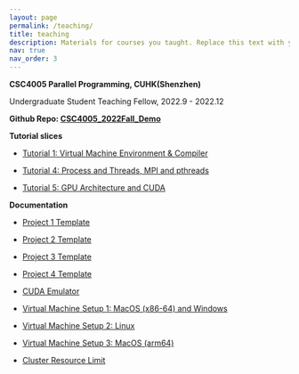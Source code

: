 ```yaml
---
layout: page
permalink: /teaching/
title: teaching
description: Materials for courses you taught. Replace this text with your description.
nav: true
nav_order: 3
---
```


**CSC4005 Parallel Programming, CUHK(Shenzhen)** 

Undergraduate Student Teaching Fellow, 2022.9 - 2022.12

**Github Repo: [CSC4005_2022Fall_Demo](https://github.com/bokesyo/CSC4005_2022Fall_Demo)**

**Tutorial slices**

- [Tutorial 1: Virtual Machine Environment & Compiler](/assets/teaching/CSC4005/CSC4005_Tutorial1.pdf)

- [Tutorial 4: Process and Threads, MPI and pthreads](assets/teaching/CSC4005/CSC4005_Tutorial4_v2.pdf)

- [Tutorial 5: GPU Architecture and CUDA](assets/teaching/CSC4005/CSC4005_Tutorial5_v3.pdf)

**Documentation**

- [Project 1 Template](assets/teaching/CSC4005/project1.pdf)

- [Project 2 Template](assets/teaching/CSC4005/project2.pdf)

- [Project 3 Template](assets/teaching/CSC4005/project3.pdf)

- [Project 4 Template](assets/teaching/CSC4005/project4.pdf)

- [CUDA Emulator](assets/teaching/CSC4005/CUDA_Emulator_Manual.pdf)

- [Virtual Machine Setup 1: MacOS (x86-64) and Windows](assets/teaching/CSC4005/vm_setup.pdf)

- [Virtual Machine Setup 2: Linux](assets/teaching/CSC4005/vm_setup_for_linux.pdf)

- [Virtual Machine Setup 3: MacOS (arm64)](assets/teaching/CSC4005/vm_setup_mac_arm.pdf)

- [Cluster Resource Limit](assets/teaching/CSC4005/Cluster_Resource_Limit.pdf)









